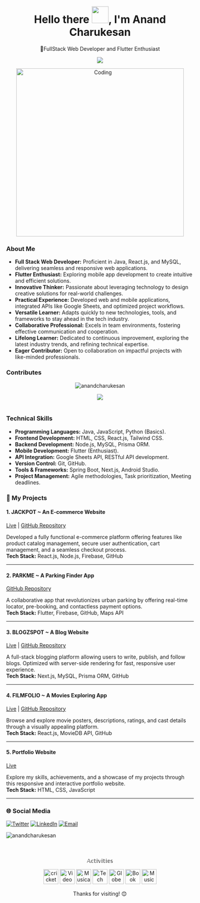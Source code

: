 <div align="center">
<h1 align="center"><b>Hello there <img src="https://raw.githubusercontent.com/nixin72/nixin72/master/wave.gif" width="45">, I'm Anand Charukesan</b> </h1>
  <p>🚀FullStack Web Developer and Flutter Enthusiast</p>
</div>

<p align="center">
  <a href="https://github.com/DenverCoder1/readme-typing-svg"><img src="https://readme-typing-svg.herokuapp.com?lines=Computer+Science+Engineer;Competitive+Programmer;%20DSA%20|%20JAVA%20|%20Flutter%20Developer;;Always%20Learning%20New%20Things&center=true&width=550&height=50"></a>
</p>

<p align="center">
<img align="centre" alt="Coding" width="450" src="https://gifdb.com/images/high/animated-chock-coding-c78f6elj32sfoi8q.webp">
</p>


### About Me

- **Full Stack Web Developer:** Proficient in Java, React.js, and MySQL, delivering seamless and responsive web applications.  
- **Flutter Enthusiast:** Exploring mobile app development to create intuitive and efficient solutions.  
- **Innovative Thinker:** Passionate about leveraging technology to design creative solutions for real-world challenges.  
- **Practical Experience:** Developed web and mobile applications, integrated APIs like Google Sheets, and optimized project workflows.  
- **Versatile Learner:** Adapts quickly to new technologies, tools, and frameworks to stay ahead in the tech industry.  
- **Collaborative Professional:** Excels in team environments, fostering effective communication and cooperation.  
- **Lifelong Learner:** Dedicated to continuous improvement, exploring the latest industry trends, and refining technical expertise.  
- **Eager Contributor:** Open to collaboration on impactful projects with like-minded professionals.  

### Contributes

<div align="center">
  <p align="center"><img src="https://github-readme-streak-stats.herokuapp.com/?user=anandcharukesan&theme=algolia" alt="anandcharukesan"/></p>

  <img  align="center"  src="https://github-readme-stats.vercel.app/api?username=anandcharukesan&theme=dark&show_icons=true&count_private=true" />
  <br></br>
</div>


### Technical Skills  
- **Programming Languages:** Java, JavaScript, Python (Basics).  
- **Frontend Development:** HTML, CSS, React.js, Tailwind CSS.  
- **Backend Development:** Node.js, MySQL, Prisma ORM.  
- **Mobile Development:** Flutter (Enthusiast).  
- **API Integration:** Google Sheets API, RESTful API development.  
- **Version Control:** Git, GitHub.  
- **Tools & Frameworks:** Spring Boot, Next.js, Android Studio.  
- **Project Management:** Agile methodologies, Task prioritization, Meeting deadlines.  

### 📂 My Projects  

#### 1. **JACKPOT ~ An E-commerce Website**  
[Live](https://jackpotmenswear.vercel.app) | [GitHub Repository](https://github.com/anandcharukesan/car-parking.git)  

Developed a fully functional e-commerce platform offering features like product catalog management, secure user authentication, cart management, and a seamless checkout process.  
**Tech Stack:** React.js, Node.js, Firebase, GitHub  

---  

#### 2. **PARKME ~ A Parking Finder App**  
[GitHub Repository](https://github.com/anandcharukesan/car-parking.git)  

A collaborative app that revolutionizes urban parking by offering real-time locator, pre-booking, and contactless payment options.  
**Tech Stack:** Flutter, Firebase, GitHub, Maps API  

---  

#### 3. **BLOGZSPOT ~ A Blog Website**  
[Live](http://blogzpot.vercel.app/) | [GitHub Repository](https://github.com/anandcharukesan/blogzspot.git)  

A full-stack blogging platform allowing users to write, publish, and follow blogs. Optimized with server-side rendering for fast, responsive user experience.  
**Tech Stack:** Next.js, MySQL, Prisma ORM, GitHub  

---  

#### 4. **FILMFOLIO ~ A Movies Exploring App**  
[Live](https://flimfolio.vercel.app/) | [GitHub Repository](https://github.com/anandcharukesan/flimfolio.git)  

Browse and explore movie posters, descriptions, ratings, and cast details through a visually appealing platform.  
**Tech Stack:** React.js, MovieDB API, GitHub  

---  

#### 5. **Portfolio Website**  
[Live](www.anandcharukesan.online)  

Explore my skills, achievements, and a showcase of my projects through this responsive and interactive portfolio website.  
**Tech Stack:** HTML, CSS, JavaScript  

---  


### 🌐 Social Media

[![Twitter](https://i.postimg.cc/d1tVg1cs/twitter-x-logo-42554.png)](https://twitter.com/CCharukes)
[![LinkedIn](https://img.icons8.com/color/48/000000/linkedin.png)](https://www.linkedin.com/in/anand-charukesan/)
[![Email](https://img.icons8.com/color/48/000000/gmail-new.png)](mailto:anandcharukesan004@gmail.com)
<p align="left"> <img src="https://komarev.com/ghpvc/?username=anandcharukesan&label=Profile%20views&color=0e75b6&style=flat" alt="anandcharukesan" /> </p>

####
<br clear="both">
<p align="center">𝔸𝕔𝕥𝕚𝕧𝕚𝕥𝕚𝕖𝕤</p>
 <p align="center">
  <a target="_blank">
    <img src="https://i.gifer.com/origin/b1/b18cdf6804851604aeec2d0e7883f9d2_w200.gif" alt="cricket" width="40" height="40" />
  </a>
  <a target="_blank">
    <img src="https://github.com/vedant-dwivedi/vedant-dwivedi/blob/main/Video%20Game.webp" alt="Video" width="40" height="40" />
  </a>
  <a target="_blank">
    <img src="https://github.com/vedant-dwivedi/vedant-dwivedi/blob/main/Musical%20Notes.png?raw=true" alt="Musical" width="40" height="40" />
  </a>
  <a target="_blank">
    <img src="https://github.com/vedant-dwivedi/vedant-dwivedi/blob/main/Man%20Technologist%20Medium-Dark%20Skin%20Tone.png?raw=true" alt="Tech" width="40" height="40" />
  </a>
  <a target="_blank">
    <img src="https://github.com/vedant-dwivedi/vedant-dwivedi/blob/main/globe.gif?raw=true" alt="Globe" width="40" height="40" />
  </a>
  <a target="_blank">
    <img src="https://github.com/vedant-dwivedi/vedant-dwivedi/blob/main/book.gif?raw=true" alt="Book" width="40" height="40" />
  </a>
  <a target="_blank">
    <img src="https://github.com/vedant-dwivedi/vedant-dwivedi/blob/main/music.gif?raw=true" alt="Music" width="40" height="40"" />
  </a>
  
 </p>

<div align="center">
  <p>Thanks for visiting! 😊</p>
</div>

